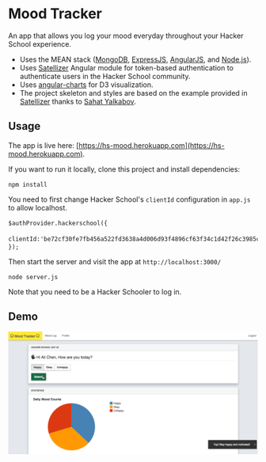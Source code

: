 # Mood Tracker

An app that allows you log your mood everyday throughout your Hacker School experience. 

* Uses the MEAN stack ([MongoDB](http://www.mongodb.org/), [ExpressJS](http://expressjs.com/), [AngularJS](https://angularjs.org/), and [Node.js](http://nodejs.org/)).
* Uses [Satellizer](https://github.com/sahat/satellizer) Angular module for token-based authentication to authenticate users in the Hacker School community.
* Uses [angular-charts](https://github.com/chinmaymk/angular-charts) for D3 visualization.
* The project skeleton and styles are based on the example provided in [Satellizer](https://github.com/sahat/satellizer) thanks to [Sahat Yalkabov](https://github.com/sahat/).

## Usage

The app is live here: [https://hs-mood.herokuapp.com](https://hs-mood.herokuapp.com).

If you want to run it locally, clone this project and install dependencies:

```
npm install
```
You need to first change Hacker School's `clientId` configuration in `app.js` to allow localhost.

```
$authProvider.hackerschool({
	clientId:'be72cf30fe7fb456a522fd3638a4d006d93f4896cf63f34c1d42f26c3985cd81'
});
```
Then start the server and visit the app at `http://localhost:3000/`

```
node server.js
```
Note that you need to be a Hacker Schooler to log in.

## Demo
![daily-log](https://raw.githubusercontent.com/chena/mood-tracker/master/util/mood-tracker.png)
